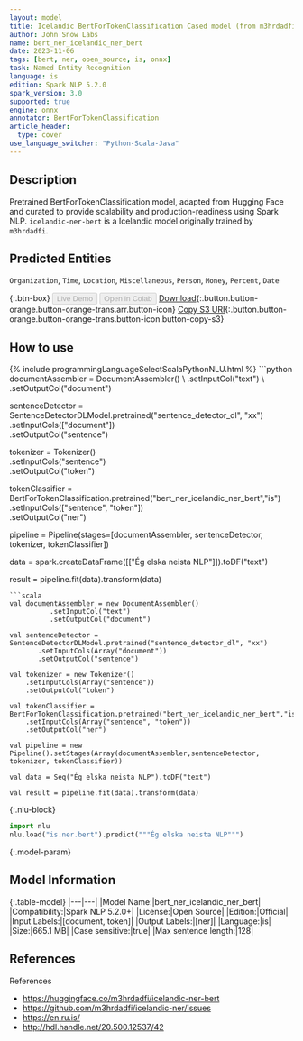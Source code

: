 ```yaml
---
layout: model
title: Icelandic BertForTokenClassification Cased model (from m3hrdadfi)
author: John Snow Labs
name: bert_ner_icelandic_ner_bert
date: 2023-11-06
tags: [bert, ner, open_source, is, onnx]
task: Named Entity Recognition
language: is
edition: Spark NLP 5.2.0
spark_version: 3.0
supported: true
engine: onnx
annotator: BertForTokenClassification
article_header:
  type: cover
use_language_switcher: "Python-Scala-Java"
---
```


## Description

Pretrained BertForTokenClassification model, adapted from Hugging Face and curated to provide scalability and production-readiness using Spark NLP. `icelandic-ner-bert` is a Icelandic model originally trained by `m3hrdadfi`.

## Predicted Entities

`Organization`, `Time`, `Location`, `Miscellaneous`, `Person`, `Money`, `Percent`, `Date`

{:.btn-box}
<button class="button button-orange" disabled>Live Demo</button>
<button class="button button-orange" disabled>Open in Colab</button>
[Download](https://s3.amazonaws.com/auxdata.johnsnowlabs.com/public/models/bert_ner_icelandic_ner_bert_is_5.2.0_3.0_1699294925637.zip){:.button.button-orange.button-orange-trans.arr.button-icon}
[Copy S3 URI](s3://auxdata.johnsnowlabs.com/public/models/bert_ner_icelandic_ner_bert_is_5.2.0_3.0_1699294925637.zip){:.button.button-orange.button-orange-trans.button-icon.button-copy-s3}

## How to use



<div class="tabs-box" markdown="1">
{% include programmingLanguageSelectScalaPythonNLU.html %}
```python
documentAssembler = DocumentAssembler() \
        .setInputCol("text") \
        .setOutputCol("document")

sentenceDetector = SentenceDetectorDLModel.pretrained("sentence_detector_dl", "xx")\
       .setInputCols(["document"])\
       .setOutputCol("sentence")

tokenizer = Tokenizer() \
    .setInputCols("sentence") \
    .setOutputCol("token")

tokenClassifier = BertForTokenClassification.pretrained("bert_ner_icelandic_ner_bert","is") \
    .setInputCols(["sentence", "token"]) \
    .setOutputCol("ner")

pipeline = Pipeline(stages=[documentAssembler, sentenceDetector, tokenizer, tokenClassifier])

data = spark.createDataFrame([["Ég elska neista NLP"]]).toDF("text")

result = pipeline.fit(data).transform(data)
```
```scala
val documentAssembler = new DocumentAssembler()
          .setInputCol("text")
          .setOutputCol("document")

val sentenceDetector = SentenceDetectorDLModel.pretrained("sentence_detector_dl", "xx")
       .setInputCols(Array("document"))
       .setOutputCol("sentence")

val tokenizer = new Tokenizer()
    .setInputCols(Array("sentence"))
    .setOutputCol("token")

val tokenClassifier = BertForTokenClassification.pretrained("bert_ner_icelandic_ner_bert","is")
    .setInputCols(Array("sentence", "token"))
    .setOutputCol("ner")

val pipeline = new Pipeline().setStages(Array(documentAssembler,sentenceDetector, tokenizer, tokenClassifier))

val data = Seq("Ég elska neista NLP").toDF("text")

val result = pipeline.fit(data).transform(data)
```

{:.nlu-block}
```python
import nlu
nlu.load("is.ner.bert").predict("""Ég elska neista NLP""")
```
</div>

{:.model-param}
## Model Information

{:.table-model}
|---|---|
|Model Name:|bert_ner_icelandic_ner_bert|
|Compatibility:|Spark NLP 5.2.0+|
|License:|Open Source|
|Edition:|Official|
|Input Labels:|[document, token]|
|Output Labels:|[ner]|
|Language:|is|
|Size:|665.1 MB|
|Case sensitive:|true|
|Max sentence length:|128|

## References

References

- https://huggingface.co/m3hrdadfi/icelandic-ner-bert
- https://github.com/m3hrdadfi/icelandic-ner/issues
- https://en.ru.is/
- http://hdl.handle.net/20.500.12537/42